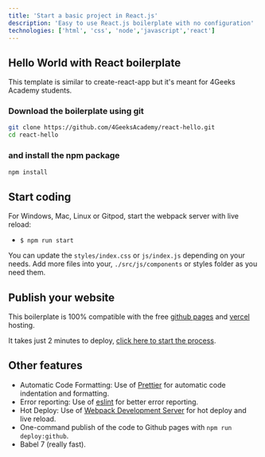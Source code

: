 ```yaml
---
title: 'Start a basic project in React.js'
description: 'Easy to use React.js boilerplate with no configuration'
technologies: ['html', 'css', 'node','javascript','react']
---
```


## Hello World with React boilerplate

This template is similar to create-react-app but it's meant for 4Geeks Academy students.

### Download the boilerplate using git

```bash
git clone https://github.com/4GeeksAcademy/react-hello.git
cd react-hello
```

### and install the npm package

```bash
npm install
```

## Start coding

For Windows, Mac, Linux or Gitpod, start the webpack server with live reload:

- `$ npm run start`

You can update the `styles/index.css` or `js/index.js` depending on your needs.
Add more files into your, `./src/js/components` or styles folder as you need them.

## Publish your website

This boilerplate is 100% compatible with the free [github pages](https://pages.github.com/) and [vercel](https://vercel.com/) hosting.

It takes just 2 minutes to deploy, [click here to start the process](https://4geeks.com/docs/start/deploy-to-render-com).

## Other features

- Automatic Code Formatting: Use of [Prettier](https://prettier.io/) for automatic code indentation and formatting.
- Error reporting: Use of [eslint](https://eslint.org/) for better error reporting.
- Hot Deploy: Use of [Webpack Development Server](https://webpack.js.org/configuration/dev-server/) for hot deploy and live reload.
- One-command publish of the code to Github pages with `npm run deploy:github`.
- Babel 7 (really fast).
